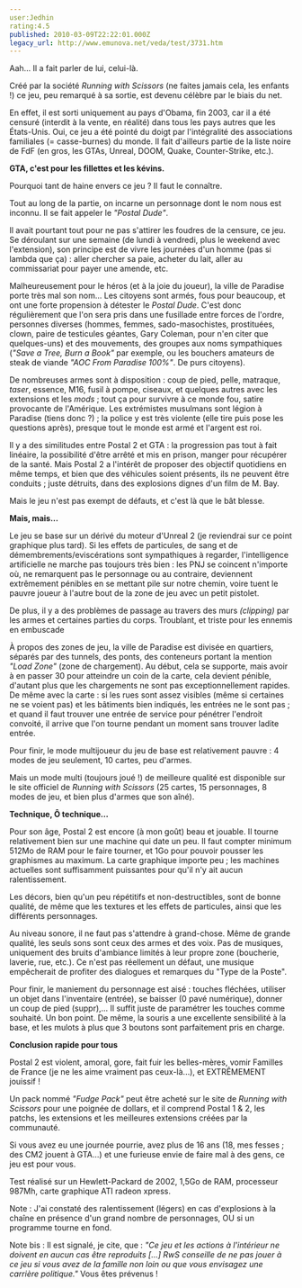 ```yaml
---
user:Jedhin
rating:4.5
published: 2010-03-09T22:22:01.000Z
legacy_url: http://www.emunova.net/veda/test/3731.htm
---
```

Aah... Il a fait parler de lui, celui-là.  

Créé par la société _Running with Scissors_ (ne faites jamais cela, les enfants !) ce jeu, peu remarqué à sa sortie, est devenu célèbre par le biais du net.  

En effet, il est sorti uniquement au pays d'Obama, fin 2003, car il a été censuré (interdit à la vente, en réalité) dans tous les pays autres que les États-Unis. Oui, ce jeu a été pointé du doigt par l'intégralité des associations familiales (= casse-burnes) du monde. Il fait d'ailleurs partie de la liste noire de FdF (en gros, les GTAs, Unreal, DOOM, Quake, Counter-Strike, etc.).  

  

**GTA, c'est pour les fillettes et les kévins.**  

  

Pourquoi tant de haine envers ce jeu ? Il faut le connaître.  

Tout au long de la partie, on incarne un personnage dont le nom nous est inconnu. Il se fait appeler le _"Postal Dude"_.  

Il avait pourtant tout pour ne pas s'attirer les foudres de la censure, ce jeu. Se déroulant sur une semaine (de lundi à vendredi, plus le weekend avec l'extension), son principe est de vivre les journées d'un homme (pas si lambda que ça) : aller chercher sa paie, acheter du lait, aller au commissariat pour payer une amende, etc.  

Malheureusement pour le héros (et à la joie du joueur), la ville de Paradise porte très mal son nom... Les citoyens sont armés, fous pour beaucoup, et ont une forte propension à détester le _Postal Dude_. C'est donc régulièrement que l'on sera pris dans une fusillade entre forces de l'ordre, personnes diverses (hommes, femmes, sado-masochistes, prostituées, clown, paire de testicules géantes, Gary Coleman, pour n'en citer que quelques-uns) et des mouvements, des groupes aux noms sympathiques (_"Save a Tree, Burn a Book"_ par exemple, ou les bouchers amateurs de steak de viande _"AOC From Paradise 100%"_. De purs citoyens).  

De nombreuses armes sont à disposition : coup de pied, pelle, matraque, _taser_, essence, M16, fusil à pompe, ciseaux, et quelques autres avec les extensions et les _mods_ ; tout ça pour survivre à ce monde fou, satire provocante de l'Amérique. Les extrémistes musulmans sont légion à Paradise (tiens donc ?) ; la police y est très violente (elle tire puis pose les questions après), presque tout le monde est armé et l'argent est roi.  

Il y a des similitudes entre Postal 2 et GTA : la progression pas tout à fait linéaire, la possibilité d'être arrêté et mis en prison, manger pour récupérer de la santé. Mais Postal 2 a l'intérêt de proposer des objectif quotidiens en même temps, et bien que des véhicules soient présents, ils ne peuvent être conduits ; juste détruits, dans des explosions dignes d'un film de M. Bay.  

Mais le jeu n'est pas exempt de défauts, et c'est là que le bât blesse.  

  

**Mais, mais...**  

  

Le jeu se base sur un dérivé du moteur d'Unreal 2 (je reviendrai sur ce point graphique plus tard). Si les effets de particules, de sang et de démembrements/eviscérations sont sympathiques à regarder, l'intelligence artificielle ne marche pas toujours très bien : les PNJ se coincent n'importe où, ne remarquent pas le personnage ou au contraire, deviennent extrêmement pénibles en se mettant pile sur notre chemin, voire tuent le pauvre joueur à l'autre bout de la zone de jeu avec un petit pistolet.  

De plus, il y a des problèmes de passage au travers des murs _(clipping)_ par les armes et certaines parties du corps. Troublant, et triste pour les ennemis en embuscade  

À propos des zones de jeu, la ville de Paradise est divisée en quartiers, séparés par des tunnels, des ponts, des conteneurs portant la mention _"Load Zone"_ (zone de chargement). Au début, cela se supporte, mais avoir à en passer 30 pour atteindre un coin de la carte, cela devient pénible, d'autant plus que les chargements ne sont pas exceptionnellement rapides. De même avec la carte : si les rues sont assez visibles (même si certaines ne se voient pas) et les bâtiments bien indiqués, les entrées ne le sont pas ; et quand il faut trouver une entrée de service pour pénétrer l'endroit convoité, il arrive que l'on tourne pendant un moment sans trouver ladite entrée.  

Pour finir, le mode multijoueur du jeu de base est relativement pauvre : 4 modes de jeu seulement, 10 cartes, peu d'armes.  

Mais un mode multi (toujours joué !) de meilleure qualité est disponible sur le site officiel de _Running with Scissors_ (25 cartes, 15 personnages, 8 modes de jeu, et bien plus d'armes que son aîné).  

  

**Technique, Ô technique...**  

  

Pour son âge, Postal 2 est encore (à mon goût) beau et jouable. Il tourne relativement bien sur une machine qui date un peu. Il faut compter minimum 512Mo de RAM pour le faire tourner, et 1Go pour pouvoir pousser les graphismes au maximum. La carte graphique importe peu ; les machines actuelles sont suffisamment puissantes pour qu'il n'y ait aucun ralentissement.  

Les décors, bien qu'un peu répétitifs et non-destructibles, sont de bonne qualité, de même que les textures et les effets de particules, ainsi que les différents personnages.  

Au niveau sonore, il ne faut pas s'attendre à grand-chose. Même de grande qualité, les seuls sons sont ceux des armes et des voix. Pas de musiques, uniquement des bruits d'ambiance limités à leur propre zone (boucherie, laverie, rue, etc.). Ce n'est pas réellement un défaut, une musique empêcherait de profiter des dialogues et remarques du "Type de la Poste".  

Pour finir, le maniement du personnage est aisé : touches fléchées, utiliser un objet dans l'inventaire (entrée), se baisser (0 pavé numérique), donner un coup de pied (suppr),... Il suffit juste de paramétrer les touches comme souhaité. Un bon point. De même, la souris a une excellente sensibilité à la base, et les mulots à plus que 3 boutons sont parfaitement pris en charge.  

  

**Conclusion rapide pour tous**  

  

Postal 2 est violent, amoral, gore, fait fuir les belles-mères, vomir Familles de France (je ne les aime vraiment pas ceux-là...), et EXTRÊMEMENT jouissif !  

Un pack nommé _"Fudge Pack"_ peut être acheté sur le site de _Running with Scissors_ pour une poignée de dollars, et il comprend Postal 1 & 2, les patchs, les extensions et les meilleures extensions créées par la communauté.  

Si vous avez eu une journée pourrie, avez plus de 16 ans (18, mes fesses ; des CM2 jouent à GTA...) et une furieuse envie de faire mal à des gens, ce jeu est pour vous.  

  

Test réalisé sur un Hewlett-Packard de 2002, 1,5Go de RAM, processeur 987Mh, carte graphique ATI radeon xpress.  

Note : J'ai constaté des ralentissement (légers) en cas d'explosions à la chaîne en présence d'un grand nombre de personnages, OU si un programme tourne en fond.  

Note bis : Il est signalé, je cite, que : _"Ce jeu et les actions à l'intérieur ne doivent en aucun cas être reproduits \[...\] RwS conseille de ne pas jouer à ce jeu si vous avez de la famille non loin ou que vous envisagez une carrière politique."_ Vous êtes prévenus !